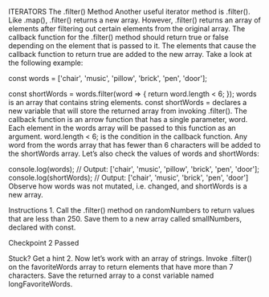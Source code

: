 ITERATORS
The .filter() Method
Another useful iterator method is .filter(). Like .map(), .filter() returns a new array. However, .filter() returns an array of elements after filtering out certain elements from the original array. The callback function for the .filter() method should return true or false depending on the element that is passed to it. The elements that cause the callback function to return true are added to the new array. Take a look at the following example:

const words = ['chair', 'music', 'pillow', 'brick', 'pen', 'door']; 
 
const shortWords = words.filter(word => {
  return word.length < 6;
});
words is an array that contains string elements.
const shortWords = declares a new variable that will store the returned array from invoking .filter().
The callback function is an arrow function that has a single parameter, word. Each element in the words array will be passed to this function as an argument.
word.length < 6; is the condition in the callback function. Any word from the words array that has fewer than 6 characters will be added to the shortWords array.
Let’s also check the values of words and shortWords:

console.log(words); // Output: ['chair', 'music', 'pillow', 'brick', 'pen', 'door']; 
console.log(shortWords); // Output: ['chair', 'music', 'brick', 'pen', 'door']
Observe how words was not mutated, i.e. changed, and shortWords is a new array.

Instructions
1.
Call the .filter() method on randomNumbers to return values that are less than 250. Save them to a new array called smallNumbers, declared with const.

Checkpoint 2 Passed

Stuck? Get a hint
2.
Now let’s work with an array of strings. Invoke .filter() on the favoriteWords array to return elements that have more than 7 characters. Save the returned array to a const variable named longFavoriteWords.